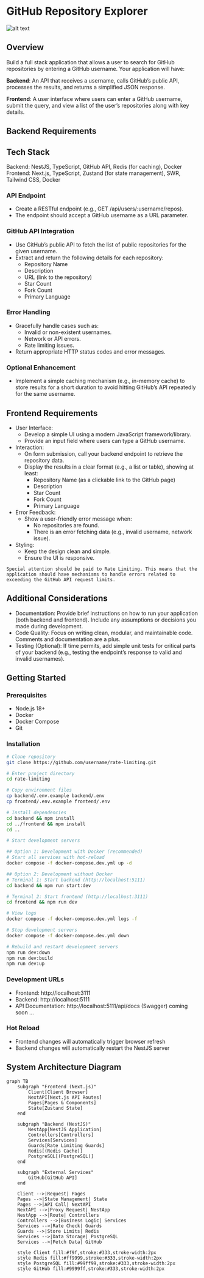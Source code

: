 # GitHub Repository Explorer

![alt text](image.png)

## Overview

Build a full stack application that allows a user to search for GitHub repositories by entering a GitHub username. Your application will have:

**Backend**: An API that receives a username, calls GitHub’s public API, processes the results, and returns a simplified JSON response.

**Frontend**: A user interface where users can enter a GitHub username, submit the query, and view a list of the user’s repositories along with key details.

## Backend Requirements

## Tech Stack

Backend: NestJS, TypeScript, GitHub API, Redis (for caching), Docker
Frontend: Next.js, TypeScript, Zustand (for state management), SWR, Tailwind CSS, Docker

### API Endpoint

- Create a RESTful endpoint (e.g., GET /api/users/:username/repos).
- The endpoint should accept a GitHub username as a URL parameter.

### GitHub API Integration

- Use GitHub’s public API to fetch the list of public repositories for the given username.
- Extract and return the following details for each repository:
  - Repository Name
  - Description
  - URL (link to the repository)
  - Star Count
  - Fork Count
  - Primary Language

### Error Handling

- Gracefully handle cases such as:
  - Invalid or non-existent usernames.
  - Network or API errors.
  - Rate limiting issues.
- Return appropriate HTTP status codes and error messages.

### Optional Enhancement

- Implement a simple caching mechanism (e.g., in-memory cache) to store results for a short duration to avoid hitting GitHub’s API repeatedly for the same username.

## Frontend Requirements

- User Interface:
  - Develop a simple UI using a modern JavaScript framework/library.
  - Provide an input field where users can type a GitHub username.
- Interaction:
  - On form submission, call your backend endpoint to retrieve the repository data.
  - Display the results in a clear format (e.g., a list or table), showing at least:
    - Repository Name (as a clickable link to the GitHub page)
    - Description
    - Star Count
    - Fork Count
    - Primary Language
- Error Feedback:
  - Show a user-friendly error message when:
    - No repositories are found.
    - There is an error fetching data (e.g., invalid username, network issue).
- Styling:
  - Keep the design clean and simple.
  - Ensure the UI is responsive.

`Special attention should be paid to Rate Limiting. This means that the application should have mechanisms to handle errors related to exceeding the GitHub API request limits.`

## Additional Considerations

- Documentation:
Provide brief instructions on how to run your application (both backend and frontend). Include any assumptions or decisions you made during development.
- Code Quality:
Focus on writing clean, modular, and maintainable code. Comments and documentation are a plus.
- Testing (Optional):
If time permits, add simple unit tests for critical parts of your backend (e.g., testing the endpoint’s response to valid and invalid usernames).

## Getting Started

### Prerequisites

- Node.js 18+
- Docker
- Docker Compose
- Git

### Installation

```bash
# Clone repository
git clone https://github.com/username/rate-limiting.git

# Enter project directory  
cd rate-limiting

# Copy environment files
cp backend/.env.example backend/.env
cp frontend/.env.example frontend/.env

# Install dependencies
cd backend && npm install
cd ../frontend && npm install
cd ..

# Start development servers

## Option 1: Development with Docker (recommended)
# Start all services with hot-reload
docker compose -f docker-compose.dev.yml up -d

## Option 2: Development without Docker
# Terminal 1: Start backend (http://localhost:5111)
cd backend && npm run start:dev

# Terminal 2: Start frontend (http://localhost:3111)
cd frontend && npm run dev

# View logs
docker compose -f docker-compose.dev.yml logs -f

# Stop development servers
docker compose -f docker-compose.dev.yml down

# Rebuild and restart development servers
npm run dev:down
npm run dev:build
npm run dev:up
```

### Development URLs

- Frontend: http://localhost:3111
- Backend: http://localhost:5111
- API Documentation: http://localhost:5111/api/docs (Swagger) coming soon ...

### Hot Reload

- Frontend changes will automatically trigger browser refresh
- Backend changes will automatically restart the NestJS server

## System Architecture Diagram

```mermaid
graph TB
    subgraph "Frontend (Next.js)"
        Client[Client Browser]
        NextAPI[Next.js API Routes]
        Pages[Pages & Components]
        State[Zustand State]
    end

    subgraph "Backend (NestJS)"
        NestApp[NestJS Application]
        Controllers[Controllers]
        Services[Services]
        Guards[Rate Limiting Guards]
        Redis[(Redis Cache)]
        PostgreSQL[(PostgreSQL)]
    end

    subgraph "External Services"
        GitHub[GitHub API]
    end

    Client -->|Request| Pages
    Pages -->|State Management| State
    Pages -->|API Call| NextAPI
    NextAPI -->|Proxy Request| NestApp
    NestApp -->|Route| Controllers
    Controllers -->|Business Logic| Services
    Services -->|Rate Check| Guards
    Guards -->|Store Limits| Redis
    Services -->|Data Storage| PostgreSQL
    Services -->|Fetch Data| GitHub

    style Client fill:#f9f,stroke:#333,stroke-width:2px
    style Redis fill:#ff9999,stroke:#333,stroke-width:2px
    style PostgreSQL fill:#99ff99,stroke:#333,stroke-width:2px
    style GitHub fill:#9999ff,stroke:#333,stroke-width:2px
```
